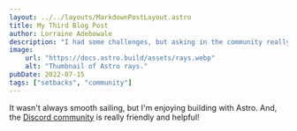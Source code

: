 ```yaml
--- 
layout: ../../layouts/MarkdownPostLayout.astro
title: My Third Blog Post
author: Lorraine Adebowale
description: "I had some challenges, but asking in the community really helped!"
image:
    url: "https://docs.astro.build/assets/rays.webp"
    alt: "Thumbnail of Astro rays."
pubDate: 2022-07-15
tags: ["setbacks", "community"]
---
```

It wasn't always smooth sailing, but I'm enjoying building with Astro. And, the [Discord community](https://astro.build/chat) is really friendly and helpful!


